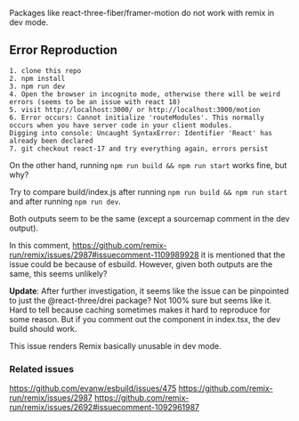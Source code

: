 Packages like react-three-fiber/framer-motion do not work with remix in dev mode.

## Error Reproduction

```
1. clone this repo
2. npm install
3. npm run dev
4. Open the browser in incognito mode, otherwise there will be weird errors (seems to be an issue with react 18)
5. visit http://localhost:3000/ or http://localhost:3000/motion
6. Error occurs: Cannot initialize 'routeModules'. This normally occurs when you have server code in your client modules. 
Digging into console: Uncaught SyntaxError: Identifier 'React' has already been declared
7. git checkout react-17 and try everything again, errors persist
```


On the other hand, running `npm run build && npm run start` works fine, but why?

Try to compare build/index.js after running `npm run build && npm run start` and after running `npm run dev`.

Both outputs seem to be the same (except a sourcemap comment in the dev output).

In this comment, https://github.com/remix-run/remix/issues/2987#issuecomment-1109989928 it is mentioned that the issue could be because of esbuild.
However, given both outputs are the same, this seems unlikely?

**Update**:
After further investigation, it seems like the issue can be pinpointed to just the @react-three/drei package? Not 100% sure but seems like it. Hard to tell because caching sometimes makes it hard to reproduce for some reason. But if you comment out the <Box> component in index.tsx, the dev build should work.

This issue renders Remix basically unusable in dev mode.

### Related issues
https://github.com/evanw/esbuild/issues/475
https://github.com/remix-run/remix/issues/2987
https://github.com/remix-run/remix/issues/2692#issuecomment-1092961987
